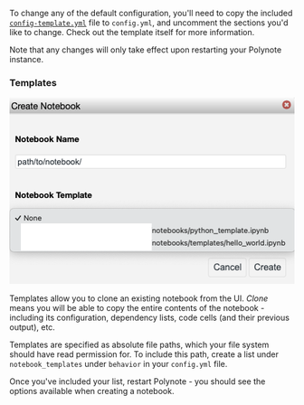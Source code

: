 To change any of the default configuration, you'll need to copy the included [`config-template.yml`](https://github.com/polynote/polynote/blob/master/config-template.yml)
file to `config.yml`, and uncomment the sections you'd like to change. Check out the template itself for more information. 

Note that any changes will only take effect upon restarting your Polynote instance. 

### Templates 

![Notebook Templates](images/notebook-templates.png)

Templates allow you to clone an existing notebook from the UI. *Clone* means you will be able to copy the entire contents 
of the notebook - including its configuration, dependency lists, code cells (and their previous output), etc. 

Templates are specified as absolute file paths, which your file system should have read permission for. To include this path, create a 
list under `notebook_templates` under `behavior` in your `config.yml` file. 

Once you've included your list, restart Polynote - you should see the options available when creating a notebook. 